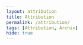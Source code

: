 ```yaml
---
layout: attribution
title: Attribution
permalink: /attribution/
tags: [Attribution, Archiv]
hide: true
---
```


